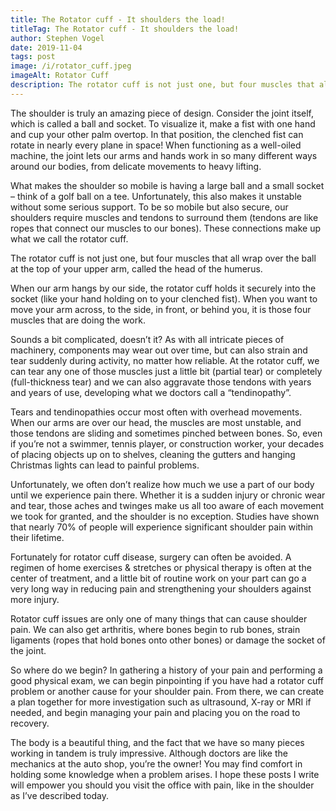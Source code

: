```yaml
---
title: The Rotator cuff - It shoulders the load!
titleTag: The Rotator cuff - It shoulders the load!
author: Stephen Vogel
date: 2019-11-04
tags: post
image: /i/rotator_cuff.jpeg
imageAlt: Rotator Cuff
description: The rotator cuff is not just one, but four muscles that all wrap over the ball at the top of your upper arm, called the head of the humerus.
---
```


The shoulder is truly an amazing piece of design. Consider the joint itself, which is called a ball and socket. To visualize it, make a fist with one hand and cup your other palm overtop. In that position, the clenched fist can rotate in nearly every plane in space! When functioning as a well-oiled machine, the joint lets our arms and hands work in so many different ways around our bodies, from delicate movements to heavy lifting.

What makes the shoulder so mobile is having a large ball and a small socket – think of a golf ball on a tee. Unfortunately, this also makes it unstable without some serious support. To be so mobile but also secure, our shoulders require muscles and tendons to surround them (tendons are like ropes that connect our muscles to our bones). These connections make up what we call the rotator cuff.

The rotator cuff is not just one, but four muscles that all wrap over the ball at the top of your upper arm, called the head of the humerus.

When our arm hangs by our side, the rotator cuff holds it securely into the socket (like your hand holding on to your clenched fist). When you want to move your arm across, to the side, in front, or behind you, it is those four muscles that are doing the work.

Sounds a bit complicated, doesn’t it? As with all intricate pieces of machinery, components may wear out over time, but can also strain and tear suddenly during activity, no matter how reliable. At the rotator cuff, we can tear any one of those muscles just a little bit (partial tear) or completely (full-thickness tear) and we can also aggravate those tendons with years and years of use, developing what we doctors call a “tendinopathy”.

Tears and tendinopathies occur most often with overhead movements. When our arms are over our head, the muscles are most unstable, and those tendons are sliding and sometimes pinched between bones. So, even if you’re not a swimmer, tennis player, or construction worker, your decades of placing objects up on to shelves, cleaning the gutters and hanging Christmas lights can lead to painful problems.

Unfortunately, we often don’t realize how much we use a part of our body until we experience pain there. Whether it is a sudden injury or chronic wear and tear, those aches and twinges make us all too aware of each movement we took for granted, and the shoulder is no exception. Studies have shown that nearly 70% of people will experience significant shoulder pain within their lifetime.

Fortunately for rotator cuff disease, surgery can often be avoided. A regimen of home exercises & stretches or physical therapy is often at the center of treatment, and a little bit of routine work on your part can go a very long way in reducing pain and strengthening your shoulders against more injury.

Rotator cuff issues are only one of many things that can cause shoulder pain. We can also get arthritis, where bones begin to rub bones, strain ligaments (ropes that hold bones onto other bones) or damage the socket of the joint.

So where do we begin? In gathering a history of your pain and performing a good physical exam, we can begin pinpointing if you have had a rotator cuff problem or another cause for your shoulder pain. From there, we can create a plan together for more investigation such as ultrasound, X-ray or MRI if needed, and begin managing your pain and placing you on the road to recovery.

The body is a beautiful thing, and the fact that we have so many pieces working in tandem is truly impressive. Although doctors are like the mechanics at the auto shop, you’re the owner! You may find comfort in holding some knowledge when a problem arises. I hope these posts I write will empower you should you visit the office with pain, like in the shoulder as I’ve described today.